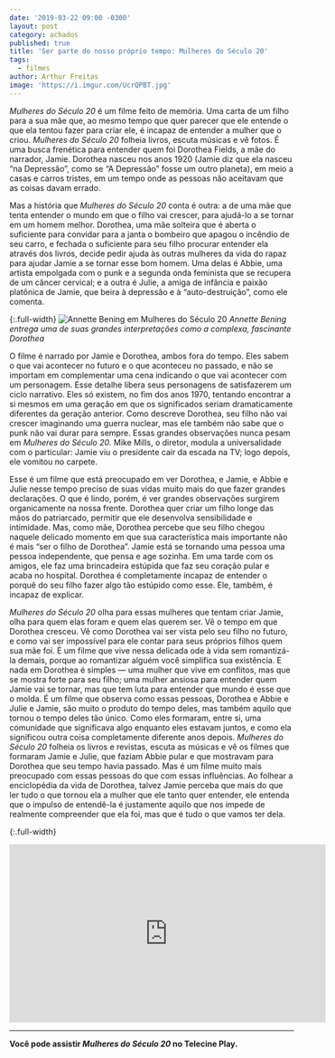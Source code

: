 ```yaml
---
date: '2019-03-22 09:00 -0300'
layout: post
category: achados
published: true
title: 'Ser parte do nosso próprio tempo: Mulheres do Século 20'
tags:
  - filmes
author: Arthur Freitas
image: 'https://i.imgur.com/UcrQPBT.jpg'
---
```

_Mulheres do Século 20_ é um filme feito de memória. Uma carta de um filho para a sua mãe que, ao mesmo tempo que quer parecer que ele entende o que ela tentou fazer para criar ele, é incapaz de entender a mulher que o criou. _Mulheres do Século 20_ folheia livros, escuta músicas e vê fotos. É uma busca frenética para entender quem foi Dorothea Fields, a mãe do narrador, Jamie. Dorothea nasceu nos anos 1920 (Jamie diz que ela nasceu “na Depressão”, como se “A Depressão” fosse um outro planeta), em meio a casas e carros tristes, em um tempo onde as pessoas não aceitavam que as coisas davam errado.

Mas a história que _Mulheres do Século 20_ conta é outra: a de uma mãe que tenta entender o mundo em que o filho vai crescer, para ajudá-lo a se tornar em um homem melhor. Dorothea, uma mãe solteira que é aberta o suficiente para convidar para a janta o bombeiro que apagou o incêndio de seu carro, e fechada o suficiente para seu filho procurar entender ela através dos livros, decide pedir ajuda às outras mulheres da vida do rapaz para ajudar Jamie a se tornar esse bom homem. Uma delas é Abbie, uma artista empolgada com o punk e a segunda onda feminista que se recupera de um câncer cervical; e a outra é Julie, a amiga de infância e paixão platônica de Jamie, que beira à depressão e à “auto-destruição”, como ele comenta.

{:.full-width}
![Annette Bening em Mulheres do Século 20](https://i.imgur.com/yssLlUG.png)
_Annette Bening entrega uma de suas grandes interpretações como a complexa, fascinante Dorothea_

O filme é narrado por Jamie e Dorothea, ambos fora do tempo. Eles sabem o que vai acontecer no futuro e o que aconteceu no passado, e não se importam em complementar uma cena indicando o que vai acontecer com um personagem. Esse detalhe libera seus personagens de satisfazerem um ciclo narrativo. Eles só existem, no fim dos anos 1970, tentando encontrar a si mesmos em uma geração em que os significados seriam dramaticamente diferentes da geração anterior. Como descreve Dorothea, seu filho não vai crescer imaginando uma guerra nuclear, mas ele também não sabe que o punk não vai durar para sempre. Essas grandes observações nunca pesam em _Mulheres do Século 20_. Mike Mills, o diretor, modula a universalidade com o particular: Jamie viu o presidente cair da escada na TV; logo depois, ele vomitou no carpete.

Esse é um filme que está preocupado em ver Dorothea, e Jamie, e Abbie e Julie nesse tempo preciso de suas vidas muito mais do que fazer grandes declarações. O que é lindo, porém, é ver grandes observações surgirem organicamente na nossa frente. Dorothea quer criar um filho longe das mãos do patriarcado, permitir que ele desenvolva sensibilidade e intimidade. Mas, como mãe, Dorothea percebe que seu filho chegou naquele delicado momento em que sua característica mais importante não é mais “ser o filho de Dorothea”. Jamie está se tornando uma pessoa uma pessoa independente, que pensa e age sozinha. Em uma tarde com os amigos, ele faz uma brincadeira estúpida que faz seu coração pular e acaba no hospital. Dorothea é completamente incapaz de entender o porquê do seu filho fazer algo tão estúpido como esse. Ele, também, é incapaz de explicar.

_Mulheres do Século 20_ olha para essas mulheres que tentam criar Jamie, olha para quem elas foram e quem elas querem ser. Vê o tempo em que Dorothea cresceu. Vê como Dorothea vai ser vista pelo seu filho no futuro, e como vai ser impossível para ele contar para seus próprios filhos quem sua mãe foi. É um filme que vive nessa delicada ode à vida sem romantizá-la demais, porque ao romantizar alguém você simplifica sua existência. E nada em Dorothea é simples — uma mulher que vive em conflitos, mas que se mostra forte para seu filho; uma mulher ansiosa para entender quem Jamie vai se tornar, mas que tem luta para entender que mundo é esse que o molda. É um filme que observa como essas pessoas, Dorothea e Abbie e Julie e Jamie, são muito o produto do tempo deles, mas também aquilo que tornou o tempo deles tão único. Como eles formaram, entre si, uma comunidade que significava algo enquanto eles estavam juntos, e como ela significou outra coisa completamente diferente anos depois. _Mulheres do Século 20_ folheia os livros e revistas, escuta as músicas e vê os filmes que formaram Jamie e Julie, que faziam Abbie pular e que mostravam para Dorothea que seu tempo havia passado. Mas é um filme muito mais preocupado com essas pessoas do que com essas influências. Ao folhear a enciclopédia da vida de Dorothea, talvez Jamie perceba que mais do que ler tudo o que tornou ela a mulher que ele tanto quer entender, ele entenda que o impulso de entendê-la é justamente aquilo que nos impede de realmente compreender que ela foi, mas que é tudo o que vamos ter dela.

{:.full-width}
<iframe width="560" height="315" src="https://www.youtube.com/embed/EVL3AYkDqQg" frameborder="0" allow="accelerometer; autoplay; encrypted-media; gyroscope; picture-in-picture" allowfullscreen></iframe>

---

**Você pode assistir _Mulheres do Século 20_ no Telecine Play.**

